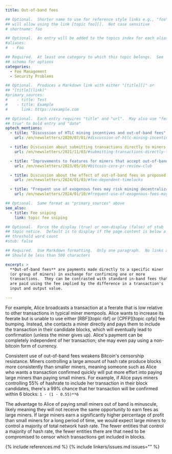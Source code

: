 ```yaml
---
title: Out-of-band fees

## Optional.  Shorter name to use for reference style links e.g., "foo"
## will allow using the link [topic foo][].  Not case sensitive
# shortname: foo

## Optional.  An entry will be added to the topics index for each alias
#aliases:
#  - Foo

## Required.  At least one category to which this topic belongs.  See
## schema for options
categories:
  - Fee Management
  - Security Problems

## Optional.  Produces a Markdown link with either "[title][]" or
## "[title](link)"
#primary_sources:
#    - title: Test
#    - title: Example
#      link: https://example.com

## Optional.  Each entry requires "title" and "url".  May also use "feature:
## true" to bold entry and "date"
optech_mentions:
  - title: "Discussion of HTLC mining incentives and out-of-band fees"
    url: /en/newsletters/2020/07/01/#discussion-of-htlc-mining-incentives

  - title: Discussion about submitting transactions directly to miners
    url: /en/newsletters/2021/11/03/#submitting-transactions-directly-to-miners

  - title: "Improvements to features for miners that accept out-of-band fees"
    url: /en/newsletters/2023/05/10/#bitcoin-core-pr-review-club

  - title: Discussion about the effect of out-of-band fees on proposed fee-dependent timelocks
    url: /en/newsletters/2024/01/03/#fee-dependent-timelocks

  - title: "Frequent use of exogenous fees may risk mining decentralization due to out-of-band fees"
    url: /en/newsletters/2024/01/10/#frequent-use-of-exogenous-fees-may-risk-mining-decentralization

## Optional.  Same format as "primary_sources" above
see_also:
  - title: Fee sniping
    link: topic fee sniping

## Optional.  Force the display (true) or non-display (false) of stub
## topic notice.  Default is to display if the page.content is below a
## threshold word count
#stub: false

## Required.  Use Markdown formatting.  Only one paragraph.  No links allowed.
## Should be less than 500 characters

excerpt: >
  **Out-of-band fees** are payments made directly to a specific miner
  (or group of miners) in exchange for confirming one or more
  transactions.  They can be contrasted with standard in-band fees that
  are paid using the fee implied by the difference in a transaction's
  input and output value.

---
```

For example, Alice broadcasts a transaction at a feerate that is low
relative to other transactions in typical miner mempools.  Alice wants
to increase its feerate but is unable to use either [RBF][topic rbf] or
[CPFP][topic cpfp] fee bumping.  Instead, she contacts a miner directly
and pays them to include the transaction in their candidate blocks,
which will eventually lead to confirmation (unless the miner gives up).
Alice's payment can be completely independent of her transaction; she
may even pay using a non-bitcoin form of currency.

Consistent use of out-of-band fees weakens Bitcoin's censorship
resistance.  Miners controlling a large amount of hash rate produce
blocks more consistently than smaller miners, meaning someone such as
Alice who wants a transaction confirmed quickly will put more effort
into paying large miners than paying small miners.  For example, if
Alice pays miners controlling 55% of hashrate to include her transaction
in their block candidates, there's a 99% chance that her transaction
will be confirmed within 6 blocks: `1 - (1 - 0.55)**6`

The advantage to Alice of paying small miners out of band is minuscule,
likely meaning they will not receive the same opportunity to earn fees
as large miners.  If large miners earn a significantly higher percentage of profit than
small miners for a long period of time, we would expect large miners to
control a majority of total network hash rate.  The fewer entities that
control a majority of hash rate, the fewer entities there are that need
to be compromised to censor which transactions get included in blocks.

{% include references.md %}
{% include linkers/issues.md issues="" %}
